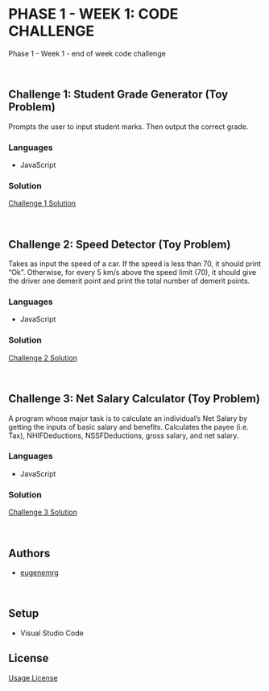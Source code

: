 # PHASE 1 - WEEK 1: CODE CHALLENGE 

Phase 1 - Week 1 - end of week code challenge

&nbsp;

## **Challenge 1**: Student Grade Generator (Toy Problem)

Prompts the user to input student marks. Then output the correct grade.

### Languages
- JavaScript

### Solution
[Challenge 1 Solution](/challenge1.js)

&nbsp;

## **Challenge 2**: Speed Detector (Toy Problem)

Takes as input the speed of a car. If the speed is less than 70, it should print “Ok”. Otherwise, for every 5 km/s above the speed limit (70), it should give the driver one demerit point and print the total number of demerit points.

### Languages
- JavaScript

### Solution
[Challenge 2 Solution](/challenge2.js)

&nbsp;

## **Challenge 3**: Net Salary Calculator (Toy Problem)

A program whose major task is to calculate an individual’s Net Salary by getting the inputs of basic salary and benefits. Calculates the payee (i.e. Tax), NHIFDeductions, NSSFDeductions, gross salary, and net salary.

### Languages
- JavaScript

### Solution
[Challenge 3 Solution](/challenge3.js)

&nbsp;

## Authors
- [eugenemrg](https://github.com/eugenemrg) 

&nbsp;

## Setup
- Visual Studio Code

## License
[Usage License](/LICENSE.md)